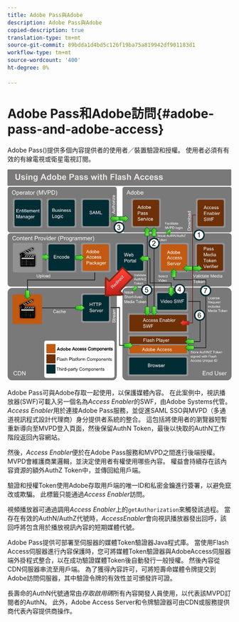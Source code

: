 ```yaml
---
title: Adobe Pass與Adobe
description: Adobe Pass與Adobe
copied-description: true
translation-type: tm+mt
source-git-commit: 89bdda1d4bd5c126f19ba75a819942df901183d1
workflow-type: tm+mt
source-wordcount: '400'
ht-degree: 0%

---
```



# Adobe Pass和Adobe訪問{#adobe-pass-and-adobe-access}

Adobe Pass([](https://www.adobe.com/products/adobepass/))提供多個內容提供者的使用者／裝置驗證和授權。 使用者必須有有效的有線電視或衛星電視訂閱。

<!--<a id="fig_cln_bc2_44"></a>-->

![](assets/AdobePass_web.png)

Adobe Pass可與Adobe存取一起使用，以保護媒體內容。 在此案例中，視訊播放器(SWF)可載入另一個名為&#x200B;*Access Enabler*&#x200B;的SWF，由Adobe Systems代管。 *Access Enabler*&#x200B;用於連接Adobe Pass服務，並促進SAML SSO與MVPD（多通道視訊程式設計代理商）身分提供者系統的整合。 這包括將使用者的瀏覽器短暫重新導向至MVPD登入頁面，然後保留AuthN Token，最後以快取的AuthN工作階段返回內容網站。

然後，*Access Enabler*&#x200B;便於在Adobe Pass服務和MVPD之間進行後端授權。 MVPD會維護商業邏輯，並決定使用者有權使用哪些內容。 權益會持續存在該內容資源的額外AuthZ Token中，並傳回給用戶端。

驗證和授權Token使用Adobe存取用戶端的唯一ID和私密金鑰進行簽署，以避免竄改或欺騙。 此標籤只能通過&#x200B;*Access Enabler*&#x200B;訪問。

視頻播放器可通過調用&#x200B;*Access Enabler*&#x200B;上的`getAuthorization`來觸發該過程。 當存在有效的AuthN/AuthZ代號時，*AccessEnabler*&#x200B;會向視訊播放器發出回呼，該回呼將包含用於播放視訊內容的短期媒體代號。

Adobe Pass提供可部署至伺服器的媒體Token驗證器Java程式庫。 當使用Flash Access伺服器進行內容保護時，您可將媒體Token驗證器與AdobeAccess伺服器端外掛程式整合，以在成功驗證媒體Token後自動發行一般授權。 然後內容從CDN伺服器串流至用戶端。 為了獲得內容許可，可將短壽命媒體令牌提交到Adobe訪問伺服器，其中驗證令牌的有效性並可頒發許可證。

長壽命的AuthN代號通常由&#x200B;*存取啟用碼*&#x200B;所有內容開發人員使用，以代表該MVPD訂閱者的AuthN。 此外，Adobe Access Server和令牌驗證器可由CDN或服務提供商代表內容提供商操作。
